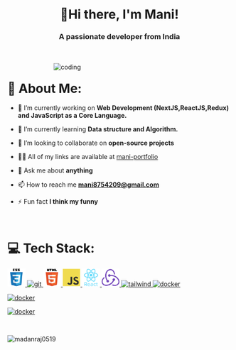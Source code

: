 <h1 align="center">👋Hi there, I'm Mani!</h1>
<h3 align="center">A passionate developer from India</h3>


<br>
<br>

<img align="right" width="400" src="https://gifdb.com/images/high/animated-chock-coding-c78f6elj32sfoi8q.gif" alt="coding" />

# 💫 About Me:

- 🔭 I’m currently working on **Web Development (NextJS,ReactJS,Redux) and JavaScript as a Core Language.**

- 🌱 I’m currently learning **Data structure and Algorithm.**

- 👯 I’m looking to collaborate on **open-source projects**

- 👨‍💻 All of my links are available at [mani-portfolio](https://mani-portfolio-mern.netlify.app)

- 💬 Ask me about **anything**

- 📫 How to reach me **mani8754209@gmail.com**

- ⚡ Fun fact **I think my funny**

<br>

# 💻 Tech Stack:

<p align="left"> <a href="https://www.w3schools.com/css/" target="_blank" rel="noreferrer"> <img src="https://raw.githubusercontent.com/devicons/devicon/master/icons/css3/css3-original-wordmark.svg" alt="css3" width="40" height="40"/> </a> <a href="https://git-scm.com/" target="_blank" rel="noreferrer"> <img src="https://www.vectorlogo.zone/logos/git-scm/git-scm-icon.svg" alt="git" width="40" height="40"/> </a> <a href="https://www.w3.org/html/" target="_blank" rel="noreferrer"> <img src="https://raw.githubusercontent.com/devicons/devicon/master/icons/html5/html5-original-wordmark.svg" alt="html5" width="40" height="40"/> </a>  <a href="https://developer.mozilla.org/en-US/docs/Web/JavaScript" target="_blank" rel="noreferrer"> <img src="https://raw.githubusercontent.com/devicons/devicon/master/icons/javascript/javascript-original.svg" alt="javascript" width="40" height="40"/> </a> <a href="https://reactjs.org/" target="_blank" rel="noreferrer"> <img src="https://raw.githubusercontent.com/devicons/devicon/master/icons/react/react-original-wordmark.svg" alt="react" width="40" height="40"/> </a> <a href="https://redux.js.org" target="_blank" rel="noreferrer"> <img src="https://raw.githubusercontent.com/devicons/devicon/master/icons/redux/redux-original.svg" alt="redux" width="40" height="40"/> </a> <a href="https://tailwindcss.com/" target="_blank" rel="noreferrer"> <img src="https://www.vectorlogo.zone/logos/tailwindcss/tailwindcss-icon.svg" alt="tailwind" width="40" height="40"/> </a>  <a href="https://tailwindcss.com/" target="_blank" rel="noreferrer"> <img src="https://www.vectorlogo.zone/logos/docker/docker-icon.svg" alt="docker" width="40" height="40"/> </a> 

 <a href="https://tailwindcss.com/" target="_blank" rel="noreferrer"> <img src="https://www.vectorlogo.zone/logos/nodejs/nodejs-horizontal.svg" alt="docker" width="70" height="40"/> </a> 

  <a href="https://tailwindcss.com/" target="_blank" rel="noreferrer"> <img src= "https://www.vectorlogo.zone/logos/apache_kafka/apache_kafka-ar21.svg" alt="docker" width="70" height="40"/> </a> 
</p>



<br>



<p align="left"> <img src="https://komarev.com/ghpvc/?username=madanraj0519&label=Profile%20views&color=0e75b6&style=flat" alt="madanraj0519" /> </p>
<br>
